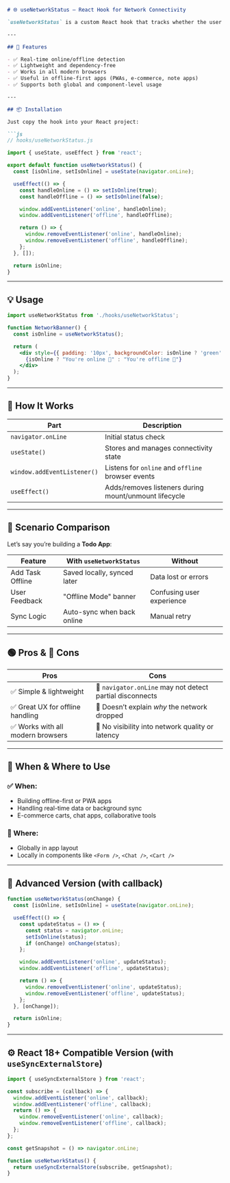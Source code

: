 
```md
# 🌐 useNetworkStatus – React Hook for Network Connectivity

`useNetworkStatus` is a custom React hook that tracks whether the user's device is currently online or offline using the browser’s native `navigator.onLine` API and network event listeners.

---

## 🚀 Features

- ✅ Real-time online/offline detection
- ✅ Lightweight and dependency-free
- ✅ Works in all modern browsers
- ✅ Useful in offline-first apps (PWAs, e-commerce, note apps)
- ✅ Supports both global and component-level usage

---

## 📦 Installation

Just copy the hook into your React project:

```js
// hooks/useNetworkStatus.js

import { useState, useEffect } from 'react';

export default function useNetworkStatus() {
  const [isOnline, setIsOnline] = useState(navigator.onLine);

  useEffect(() => {
    const handleOnline = () => setIsOnline(true);
    const handleOffline = () => setIsOnline(false);

    window.addEventListener('online', handleOnline);
    window.addEventListener('offline', handleOffline);

    return () => {
      window.removeEventListener('online', handleOnline);
      window.removeEventListener('offline', handleOffline);
    };
  }, []);

  return isOnline;
}
```

---

## 💡 Usage

```jsx
import useNetworkStatus from './hooks/useNetworkStatus';

function NetworkBanner() {
  const isOnline = useNetworkStatus();

  return (
    <div style={{ padding: '10px', backgroundColor: isOnline ? 'green' : 'red' }}>
      {isOnline ? "You're online 🚀" : "You're offline 🔌"}
    </div>
  );
}
```

---

## 📘 How It Works

| Part                        | Description                                                   |
|-----------------------------|---------------------------------------------------------------|
| `navigator.onLine`          | Initial status check                                          |
| `useState()`                | Stores and manages connectivity state                         |
| `window.addEventListener()` | Listens for `online` and `offline` browser events             |
| `useEffect()`               | Adds/removes listeners during mount/unmount lifecycle         |

---

## 🧪 Scenario Comparison

Let’s say you’re building a **Todo App**:

| Feature               | With `useNetworkStatus`                     | Without                   |
|-----------------------|---------------------------------------------|----------------------------|
| Add Task Offline      | Saved locally, synced later                 | Data lost or errors        |
| User Feedback         | "Offline Mode" banner                       | Confusing user experience  |
| Sync Logic            | Auto-sync when back online                  | Manual retry               |

---

## 🟢 Pros & 🔴 Cons

| Pros                                             | Cons                                                         |
|--------------------------------------------------|--------------------------------------------------------------|
| ✅ Simple & lightweight                          | 🔴 `navigator.onLine` may not detect partial disconnects     |
| ✅ Great UX for offline handling                 | 🔴 Doesn’t explain *why* the network dropped                 |
| ✅ Works with all modern browsers                | 🔴 No visibility into network quality or latency             |

---

## 🧭 When & Where to Use

### ✅ When:
- Building offline-first or PWA apps
- Handling real-time data or background sync
- E-commerce carts, chat apps, collaborative tools

### 📍 Where:
- Globally in app layout
- Locally in components like `<Form />`, `<Chat />`, `<Cart />`

---

## 🧩 Advanced Version (with callback)

```js
function useNetworkStatus(onChange) {
  const [isOnline, setIsOnline] = useState(navigator.onLine);

  useEffect(() => {
    const updateStatus = () => {
      const status = navigator.onLine;
      setIsOnline(status);
      if (onChange) onChange(status);
    };

    window.addEventListener('online', updateStatus);
    window.addEventListener('offline', updateStatus);

    return () => {
      window.removeEventListener('online', updateStatus);
      window.removeEventListener('offline', updateStatus);
    };
  }, [onChange]);

  return isOnline;
}
```

---

## ⚙️ React 18+ Compatible Version (with `useSyncExternalStore`)

```js
import { useSyncExternalStore } from 'react';

const subscribe = (callback) => {
  window.addEventListener('online', callback);
  window.addEventListener('offline', callback);
  return () => {
    window.removeEventListener('online', callback);
    window.removeEventListener('offline', callback);
  };
};

const getSnapshot = () => navigator.onLine;

function useNetworkStatus() {
  return useSyncExternalStore(subscribe, getSnapshot);
}
```

